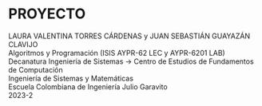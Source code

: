 # PROYECTO
LAURA VALENTINA TORRES CÁRDENAS y JUAN SEBASTIÁN GUAYAZÁN CLAVIJO  
Algoritmos y Programación (ISIS AYPR-62 LEC y AYPR-6201 LAB)   
Decanatura Ingeniería de Sistemas → Centro de Estudios de Fundamentos de Computación    
Ingeniería de Sistemas y Matemáticas    
Escuela Colombiana de Ingeniería Julio Garavito    
2023-2
